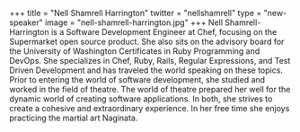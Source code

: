 +++
title = "Nell Shamrell Harrington"
twitter = "nellshamrell"
type = "new-speaker"
image = "nell-shamrell-harrington.jpg"
+++
Nell Shamrell-Harrington is a Software Development Engineer at Chef, focusing on the Supermarket open source product. She also sits on the advisory board for the University of Washington Certificates in Ruby Programming and DevOps. She specializes in Chef, Ruby, Rails, Regular Expressions, and Test Driven Development and has traveled the world speaking on these topics. Prior to entering the world of software development, she studied and worked in the field of theatre. The world of theatre prepared her well for the dynamic world of creating software applications. In both, she strives to create a cohesive and extraordinary experience. In her free time she enjoys practicing the martial art Naginata.